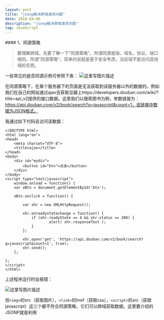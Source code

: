 ```yaml
---
layout: post
title: "jsonp解决跨域请求问题"
date: 2018-04-06
description: "jsonp解决跨域请求问题"
tag: JavaScript
---
```


﻿#### 1、同源策略

> 要理解跨域，先要了解一下“同源策略”。所谓同源是指，域名，协议，端口相同。所谓“同源策略“，简单的说就是基于安全考虑，当前域不能访问其他域的东西。

一些常见的是否同源示例可参照下表：
![这里写图片描述](https://img-blog.csdn.net/20180406171929158?watermark/2/text/aHR0cHM6Ly9ibG9nLmNzZG4ubmV0L2hhb2FpcWlhbg==/font/5a6L5L2T/fontsize/400/fill/I0JBQkFCMA==/dissolve/70)

在同源策略下，在某个服务器下的页面是无法获取到该服务器以外的数据的。例如我们在自己的网站通过ajax去获取豆瓣上https://developers.douban.com/wiki/?title=api_v2提供的接口数据。这里我们以搜索图书为例，参数链接为：https://api.douban.com/v2/book/search?q=javascript&count=1，该链接中数据为JSON格式。

我通过如下代码去访问该数据：


```
<!DOCTYPE html>
<html lang="en">
<head>
    <meta charset="UTF-8">
    <title>ajax</title>
</head>
<body>
    <div id="mydiv">
        <button id="btn">点击</button>
    </div>
</body>
<script type="text/javascript">
    window.onload = function() {
    var oBtn = document.getElementById('btn');

    oBtn.onclick = function() {

        var xhr = new XMLHttpRequest();

        xhr.onreadystatechange = function() {
            if (xhr.readyState == 4 && xhr.status == 200) {
                    alert( xhr.responseText );
            }
        };

        xhr.open('get', 'https://api.douban.com/v2/book/search?q=javascript&count=1', true);
        xhr.send();
    };

};
</script>
</html>
```
上述程序运行时会报错：

![这里写图片描述](https://img-blog.csdn.net/2018040617224329?watermark/2/text/aHR0cHM6Ly9ibG9nLmNzZG4ubmV0L2hhb2FpcWlhbg==/font/5a6L5L2T/fontsize/400/fill/I0JBQkFCMA==/dissolve/70)

但`<img>`的src（获取图片），`<link>`的href（获取css），`<script>`的src（获取javascript）这三个都不符合同源策略，它们可以跨域获取数据。这里要介绍的JSONP就是利用<script>的src来实现跨域获取数据的。

#### 2、JSONP

> JSONP 是 JSON with padding（填充式 JSON 或参数式 JSON）的简写。

JSONP实现跨域请求的原理简单的说，就是动态创建`<script>`标签，然后利用`<script>`的src 不受同源策略约束来跨域获取数据。

JSONP 由两部分组成：回调函数和数据。回调函数是当响应到来时应该在页面中调用的函数。回调函数的名字一般是在请求中指定的。而数据就是传入回调函数中的 JSON 数据。

动态创建`<script>`标签，设置其src，回调函数在src中设置：

```
var script = document.createElement("script");
script.src = "https://api.douban.com/v2/book/search?q=javascript&count=1&callback=handleResponse";
document.body.insertBefore(script, document.body.firstChild);
```
在页面中，返回的JSON作为参数传入回调函数中，我们通过回调函数来来操作数据。

```
function handleResponse(response){
    // 对response数据进行操作代码
}
```
了解了JSONP的基本使用方法，我们在实现上面通过ajax调用豆瓣接口的需求，实现代码如下：

```
<!DOCTYPE html>
<html lang="en">
<head>
    <meta charset="UTF-8">
    <title>JSONP实现跨域2</title>
</head>
<body>
    <div id="mydiv">
        <button id="btn">点击</button>
    </div>
</body>
<script type="text/javascript">
    function handleResponse(response){
            console.log(response);
    }
</script>
<script type="text/javascript">
    window.onload = function() {

    var oBtn = document.getElementById('btn');

    oBtn.onclick = function() {     

        var script = document.createElement("script");
        script.src = "https://api.douban.com/v2/book/search?q=javascript&count=1&callback=handleResponse";
        document.body.insertBefore(script, document.body.firstChild);   
    };
};
</script>
</html>
```
JSONP目前还是比较流行的跨域方式，虽然JSONP使用起来方便，但是也存在一些问题：

> 首先， JSONP 是从其他域中加载代码执行。如果其他域不安全，很可能会在响应中夹带一些恶意代码，而此时除了完全放弃 JSONP调用之外，没有办法追究。因此在使用不是你自己运维的 Web 服务时，一定得保证它安全可靠。
> 其次，要确定 JSONP 请求是否失败并不容易。虽然 HTML5 给`<script>`元素新增了一个onerror事件处理程序，但目前还没有得到任何浏览器支持。为此，开发人员不得不使用计时器检测指定时间内是否接收到了响应。

#### 3、jQuery封装JSONP

对于经常用jQuery的开发者来说，能注意到jQuery封装的`$.ajax`中有一个dataType属性，如果将该属性设置成`dataType:"jsonp"`，就能实现JSONP跨域了。需要了解的一点是，虽然jQuery将JSONP封装在`$.ajax`中，但是其本质与`$.ajax`不一样。

通过jQuery的$.ajax实现跨域的代码参考如下：

```
<!DOCTYPE html>
<html lang="en">
<head>
    <meta charset="UTF-8">
    <title>jQuery实现JSONP</title>
</head>
<body>
    <div id="mydiv">
        <button id="btn">点击</button>
    </div>
</body>
<script type="text/javascript" src="https://code.jquery.com/jquery-3.1.0.min.js"></script>
<script type="text/javascript">
    $(function(){
        $("#btn").click(function(){

            $.ajax({
                async : true,
                url : "https://api.douban.com/v2/book/search",
                type : "GET",
                dataType : "jsonp", // 返回的数据类型，设置为JSONP方式
                jsonp : 'callback', //指定一个查询参数名称来覆盖默认的 jsonp 回调参数名 callback
                jsonpCallback: 'handleResponse', //设置回调函数名
                data : {
                    q : "javascript",
                    count : 1
                },
                success: function(response, status, xhr){
                    console.log('状态为：' + status + ',状态是：' + xhr.statusText);
                    console.log(response);
                }
            });
        });
    });
</script>
</html>
```

最后的结果与JavaScript通过动态添加`<script>`标签得到的结果是一样的。
![这里写图片描述](https://img-blog.csdn.net/20180406173022972?watermark/2/text/aHR0cHM6Ly9ibG9nLmNzZG4ubmV0L2hhb2FpcWlhbg==/font/5a6L5L2T/fontsize/400/fill/I0JBQkFCMA==/dissolve/70)

#### 4.通过$.getJSON(）

利用getJSON来实现，只要在地址中加上callback=?参数即可，参考代码如下：

```
var url = "https://api.douban.com/v2/book/search?q=javascript&count=1&callback=?"
$.getJSON(url, function(data){
       console.log(data);
});
```
这样也能实现跨域的功能。

转载出处：https://blog.csdn.net/u014607184/article/details/52027879
